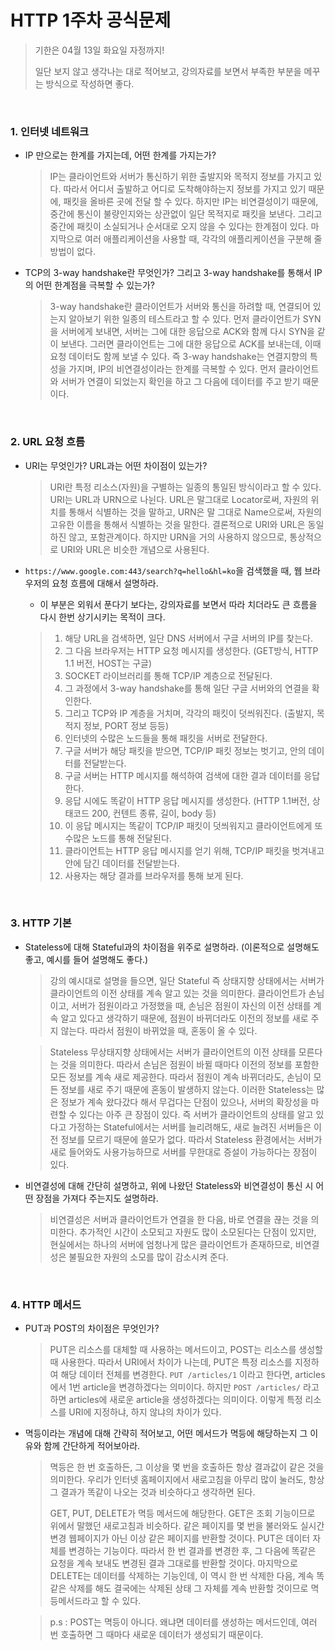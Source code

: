 # HTTP 1주차 공식문제

> 기한은 04월 13일 화요일 자정까지!
>
> 일단 보지 않고 생각나는 대로 적어보고, 강의자료를 보면서 부족한 부분을 메꾸는 방식으로 작성하면 좋다.

<br>

### 1. 인터넷 네트워크

- IP 만으로는 한계를 가지는데, 어떤 한계를 가지는가?

  > IP는 클라이언트와 서버가 통신하기 위한 출발지와 목적지 정보를 가지고 있다. 따라서 어디서 출발하고 어디로 도착해야하는지 정보를 가지고 있기 때문에, 패킷을 올바른 곳에 전달 할 수 있다. 하지만 IP는 비연결성이기 때문에, 중간에 통신이 불량인지와는 상관없이 일단 목적지로 패킷을 보낸다. 그리고 중간에 패킷이 소실되거나 순서대로 오지 않을 수 있다는 한계점이 있다. 마지막으로 여러 애플리케이션을 사용할 때, 각각의 애플리케이션을 구분해 줄 방법이 없다.

- TCP의 3-way handshake란 무엇인가? 그리고 3-way handshake를 통해서 IP의 어떤 한계점을 극복할 수 있는가?

  > 3-way handshake란 클라이언트가 서버와 통신을 하려할 때, 연결되어 있는지 알아보기 위한 일종의 테스트라고 할 수 있다. 먼저 클라이언트가 SYN을 서버에게 보내면, 서버는 그에 대한 응답으로 ACK와 함께 다시 SYN을 같이 보낸다. 그러면 클라이언트는 그에 대한 응답으로 ACK를 보내는데, 이때 요청 데이터도 함께 보낼 수 있다. 즉 3-way handshake는 연결지향의 특성을 가지며, IP의 비연결성이라는 한계를 극복할 수 있다. 먼저 클라이언트와 서버가 연결이 되었는지 확인을 하고 그 다음에 데이터를 주고 받기 때문이다.

<br>

### 2. URL 요청 흐름

- URI는 무엇인가? URL과는 어떤 차이점이 있는가?

  > URI란 특정 리소스(자원)을 구별하는 일종의 통일된 방식이라고 할 수 있다. URI는 URL과 URN으로 나뉜다. URL은 말그대로 Locator로써, 자원의 위치를 통해서 식별하는 것을 말하고, URN은 말 그대로 Name으로써, 자원의 고유한 이름을 통해서 식별하는 것을 말한다. 결론적으로 URI와 URL은 동일하진 않고, 포함관계이다. 하지만 URN을 거의 사용하지 않으므로, 통상적으로 URI와 URL은 비슷한 개념으로 사용된다.

- `https://www.google.com:443/search?q=hello&hl=ko`을 검색했을 때, 웹 브라우저의 요청 흐름에 대해서 설명하라.
  
  - 이 부분은 외워서 푼다기 보다는, 강의자료를 보면서 따라 치더라도 큰 흐름을 다시 한번 상기시키는 목적이 크다.
  
  > 1. 해당 URL을 검색하면, 일단 DNS 서버에서 구글 서버의 IP를 찾는다.
  > 2. 그 다음 브라우저는 HTTP 요청 메시지를 생성한다. (GET방식, HTTP 1.1 버전, HOST는 구글)
  > 3. SOCKET 라이브러리를 통해 TCP/IP 계층으로 전달된다.
  > 4. 그 과정에서 3-way handshake를 통해 일단 구글 서버와의 연결을 확인한다.
  > 5. 그리고 TCP와 IP 계층을 거치며, 각각의 패킷이 덧씌워진다. (출발지, 목적지 정보, PORT 정보 등등)
  > 6. 인터넷의 수많은 노드들을 통해 패킷을 서버로 전달한다.
  > 7. 구글 서버가 해당 패킷을 받으면, TCP/IP 패킷 정보는 벗기고, 안의 데이터를 전달받는다.
  > 8. 구글 서버는 HTTP 메시지를 해석하여 검색에 대한 결과 데이터를 응답한다.
  > 9. 응답 시에도 똑같이 HTTP 응답 메시지를 생성한다. (HTTP 1.1버전, 상태코드 200, 컨텐트 종류, 길이, body 등)
  > 10. 이 응답 메시지는 똑같이 TCP/IP 패킷이 덧씌워지고 클라이언트에게 또 수많은 노드를 통해 전달된다.
  > 11. 클라이언트는 HTTP 응답 메시지를 얻기 위해, TCP/IP 패킷을 벗겨내고 안에 담긴 데이터를 전달받는다.
  > 12. 사용자는 해당 결과를 브라우저를 통해 보게 된다.

<br>

### 3. HTTP 기본

- Stateless에 대해 Stateful과의 차이점을 위주로 설명하라. (이론적으로 설명해도 좋고, 예시를 들어 설명해도 좋다.)

  > 강의 예시대로 설명을 들으면, 일단 Stateful 즉 상태지향 상태에서는 서버가 클라이언트의 이전 상태를 계속 알고 있는 것을 의미한다. 클라이언트가 손님이고, 서버가 점원이라고 가정했을 때, 손님은 점원이 자신의 이전 상태를 계속 알고 있다고 생각하기 때문에, 점원이 바뀌더라도 이전의 정보를 새로 주지 않는다. 따라서 점원이 바뀌었을 때, 혼동이 올 수 있다.

  > Stateless 무상태지향 상태에서는 서버가 클라이언트의 이전 상태를 모른다는 것을 의미한다. 따라서 손님은 점원이 바뀔 때마다 이전의 정보를 포함한 모든 정보를 계속 새로 제공한다. 따라서 점원이 계속 바뀌더라도, 손님이 모든 정보를 새로 주기 때문에 혼동이 발생하지 않는다. 이러한 Stateless는 많은 정보가 계속 왔다갔다 해서 무겁다는 단점이 있으나, 서버의 확장성을 마련할 수 있다는 아주 큰 장점이 있다. 즉 서버가 클라이언트의 상태를 알고 있다고 가정하는 Stateful에서는 서버를 늘리려해도, 새로 늘려진 서버들은 이전 정보를 모르기 때문에 쓸모가 없다. 따라서 Stateless 환경에서는 서버가 새로 들어와도 사용가능하므로 서버를 무한대로 증설이 가능하다는 장점이 있다.

- 비연결성에 대해 간단히 설명하고, 위에 나왔던 Stateless와 비연결성이 통신 시 어떤 장점을 가져다 주는지도 설명하라.

  > 비연결성은 서버과 클라이언트가 연결을 한 다음, 바로 연결을 끊는 것을 의미한다. 추가적인 시간이 소모되고 자원도 많이 소모된다는 단점이 있지만, 현실에서는 하나의 서버에 엄청나게 많은 클라이언트가 존재하므로, 비연결성은 불필요한 자원의 소모를 많이 감소시켜 준다. 

<br>

### 4. HTTP 메서드

- PUT과 POST의 차이점은 무엇인가?

  > PUT은 리소스를 대체할 때 사용하는 메서드이고, POST는 리소스를 생성할 때 사용한다. 따라서 URI에서 차이가 나는데, PUT은 특정 리소스를 지정하여 해당 데이터 전체를 변경한다. `PUT /articles/1` 이라고 한다면, articles에서 1번 article을 변경하겠다는 의미이다. 하지만 `POST /articles/` 라고하면 articles에 새로운 article을 생성하겠다는 의미이다. 이렇게 특정 리소스를 URI에 지정하냐, 하지 않냐의 차이가 있다.

- 멱등이라는 개념에 대해 간략히 적어보고, 어떤 메서드가 멱등에 해당하는지 그 이유와 함께 간단하게 적어보아라.

  > 멱등은 한 번 호출하든, 그 이상을 몇 번을 호출하든 항상 결과값이 같은 것을 의미한다. 우리가 인터넷 홈페이지에서 새로고침을 아무리 많이 눌러도, 항상 그 결과가 똑같이 나오는 것과 비슷하다고 생각하면 된다.
  >
  > GET, PUT, DELETE가 멱등 메서드에 해당한다. GET은 조회 기능이므로 위에서 말했던 새로고침과 비슷하다. 같은 페이지를 몇 번을 불러와도 실시간 변경 웹페이지가 아닌 이상 같은 페이지를 반환할 것이다. PUT은 데이터 자체를 변경하는 기능이다. 따라서 한 번 결과를 변경한 후, 그 다음에 똑같은 요청을 계속 보내도 변경된 결과 그대로를 반환할 것이다. 마지막으로 DELETE는 데이터를 삭제하는 기능인데, 이 역시 한 번 삭제한 다음, 계속 똑같은 삭제를 해도 결국에는 삭제된 상태 그 자체를 계속 반환할 것이므로 멱등메서드라고 할 수 있다.

  > p.s : POST는 멱등이 아니다. 왜냐면 데이터를 생성하는 메서드인데, 여러 번 호출하면 그 때마다 새로운 데이터가 생성되기 때문이다.